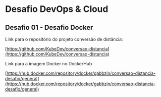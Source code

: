 # Desafio DevOps & Cloud

## Desafio 01 - Desafio Docker

Link para o repositório do projeto conversão de distância:

[https://github.com/KubeDev/conversao-distancia](https://github.com/KubeDev/conversao-distancia)

Link para a imagem Docker no DockerHub

[https://hub.docker.com/repository/docker/gabbzin/conversao-distancia-desafio/general](https://hub.docker.com/repository/docker/gabbzin/conversao-distancia-desafio/general)
